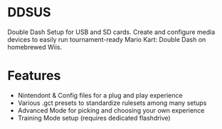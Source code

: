# DDSUS
Double Dash Setup for USB and SD cards. Create and configure media devices to easily run tournament-ready Mario Kart: Double Dash on homebrewed Wiis.

# Features
- Nintendont & Config files for a plug and play experience
- Various .gct presets to standardize rulesets among many setups
- Advanced Mode for picking and choosing your own experience
- Training Mode setup (requires dedicated flashdrive)
